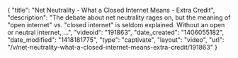 {
    "title": "Net Neutrality - What a Closed Internet Means - Extra Credit",
    "description": "The debate about net neutrality rages on, but the meaning of \"open internet\" vs. \"closed internet\" is seldom explained. Without an open or neutral internet, ...",
    "videoid": "191863",
    "date_created": "1406055182",
    "date_modified": "1418181775",
    "type": "captivate",
    "layout": "video",
    "url": "\/v\/net-neutrality-what-a-closed-internet-means-extra-credit\/191863"
}